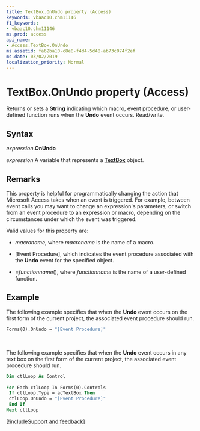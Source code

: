 ```yaml
---
title: TextBox.OnUndo property (Access)
keywords: vbaac10.chm11146
f1_keywords:
- vbaac10.chm11146
ms.prod: access
api_name:
- Access.TextBox.OnUndo
ms.assetid: fa62ba10-c8e8-f4d4-5d48-ab73c074f2ef
ms.date: 03/02/2019
localization_priority: Normal
---
```



# TextBox.OnUndo property (Access)

Returns or sets a **String** indicating which macro, event procedure, or user-defined function runs when the **Undo** event occurs. Read/write.


## Syntax

_expression_.**OnUndo**

_expression_ A variable that represents a **[TextBox](Access.TextBox.md)** object.


## Remarks

This property is helpful for programmatically changing the action that Microsoft Access takes when an event is triggered. For example, between event calls you may want to change an expression's parameters, or switch from an event procedure to an expression or macro, depending on the circumstances under which the event was triggered.

Valid values for this property are:

- _macroname_, where _macroname_ is the name of a macro.

- [Event Procedure], which indicates the event procedure associated with the **Undo** event for the specified object.

- =_functionname_(), where _functionname_ is the name of a user-defined function.


## Example

The following example specifies that when the **Undo** event occurs on the first form of the current project, the associated event procedure should run.

```vb
Forms(0).OnUndo = "[Event Procedure]"
```

<br/>

The following example specifies that when the **Undo** event occurs in any text box on the first form of the current project, the associated event procedure should run.

```vb
Dim ctlLoop As Control 
 
For Each ctlLoop In Forms(0).Controls 
 If ctlLoop.Type = acTextBox Then 
 ctlLoop.OnUndo = "[Event Procedure]" 
 End If 
Next ctlLoop 

```



[!include[Support and feedback](~/includes/feedback-boilerplate.md)]
